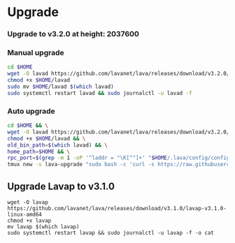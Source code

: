 # Upgrade

### Upgrade to v3.2.0 at height: 2037600

### Manual upgrade <a href="#manual" id="manual"></a>

```bash
cd $HOME
wget -O lavad https://github.com/lavanet/lava/releases/download/v3.2.0/lavad-v3.2.0-linux-amd64
chmod +x $HOME/lavad
sudo mv $HOME/lavad $(which lavad)
sudo systemctl restart lavad && sudo journalctl -u lavad -f
```

### Auto upgrade <a href="#auto" id="auto"></a>



```bash
cd $HOME && \
wget -O lavad https://github.com/lavanet/lava/releases/download/v3.2.0/lavad-v3.2.0-linux-amd64 && \
chmod +x $HOME/lavad && \
old_bin_path=$(which lavad) && \
home_path=$HOME && \
rpc_port=$(grep -m 1 -oP '^laddr = "\K[^"]+' "$HOME/.lava/config/config.toml" | cut -d ':' -f 3) && \
tmux new -s lava-upgrade "sudo bash -c 'curl -s https://raw.githubusercontent.com/appieasahbie/testnet-guides/main/utils/autoupgrade/upgrade.sh | bash -s -- -u \"2037600\" -b lavad -n \"$HOME/lavad\" -o \"$old_bin_path\" -h \"$home_path\" -p \"https://api.lava.aknodes.net//cosmos/gov/v1/proposals/252\" -r \"$rpc_port\"'"
```

## Upgrade Lavap to v3.1.0



```
wget -O lavap https://github.com/lavanet/lava/releases/download/v3.1.0/lavap-v3.1.0-linux-amd64
chmod +x lavap
mv lavap $(which lavap)
sudo systemctl restart lavap && sudo journalctl -u lavap -f -o cat
```
